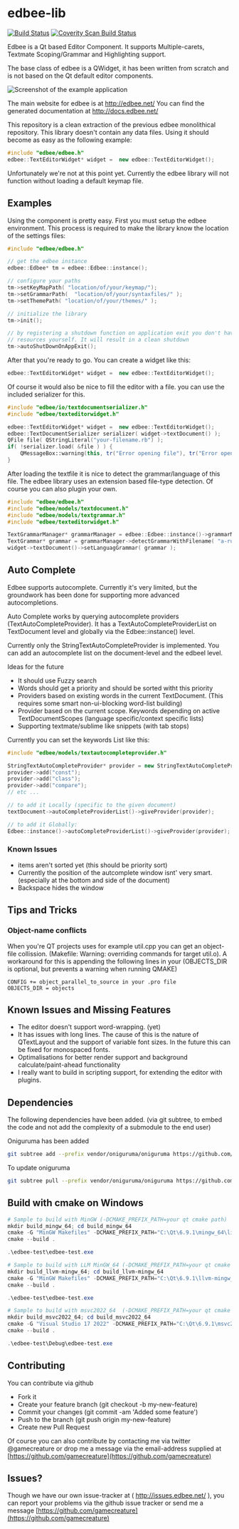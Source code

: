 edbee-lib
=========
[![Build Status](https://travis-ci.org/edbee/edbee-lib.svg?branch=master)](https://travis-ci.org/edbee/edbee-lib)
[![Coverity Scan Build Status](https://scan.coverity.com/projects/13025/badge.svg)](https://scan.coverity.com/projects/edbee-edbee-lib)

Edbee is a Qt based Editor Component.
It supports Multiple-carets, Textmate Scoping/Grammar and Highlighting support.

The base class of edbee is a QWidget, it has been written from scratch and is not based on the Qt default editor components.

![Screenshot of the example application](http://edbee.net/images/screenshot1.png)

The main website for edbee is at http://edbee.net/
You can find the generated documentation at http://docs.edbee.net/

This repository is a clean extraction of the previous edbee monolithical repository.
This library doesn't contain any data files. Using it should become as easy as the following example:

```C++
#include "edbee/edbee.h"
edbee::TextEditorWidget* widget =  new edbee::TextEditorWidget();
```

Unfortunately we're not at this point yet. Currently the edbee library will not function without loading a default keymap file.


Examples
--------

Using the component is pretty easy. First you must setup the edbee environment.
This process is required to make the library know the location of the settings
files:

```C++
#include "edbee/edbee.h"

// get the edbee instance
edbee::Edbee* tm = edbee::Edbee::instance();

// configure your paths
tm->setKeyMapPath( "location/of/your/keymap/");
tm->setGrammarPath(  "location/of/your/syntaxfiles/" );
tm->setThemePath( "location/of/your/themes/" );

// initialize the library
tm->init();

// by registering a shutdown function on application exit you don't have to destroy the edbee
// resources yourself. It will result in a clean shutdown
tm->autoShutDownOnAppExit();
```



After that you're ready to go.
You can create a widget like this:

```C++
edbee::TextEditorWidget* widget =  new edbee::TextEditorWidget();
```

Of course it would also be nice to fill the editor with a file. you can use the included serializer for this.

```C++
#include "edbee/io/textdocumentserializer.h"
#include "edbee/texteditorwidget.h"

edbee::TextEditorWidget* widget =  new edbee::TextEditorWidget();
edbee::TextDocumentSerializer serializer( widget->textDocument() );
QFile file( QStringLiteral("your-filename.rb") );
if( !serializer.load( &file ) ) {
    QMessageBox::warning(this, tr("Error opening file"), tr("Error opening file!\n%1").arg(serializer.errorString()) );
}

```

After loading the textfile it is nice to detect the grammar/language of this file.
The edbee library uses an extension based file-type detection. Of course you can also plugin your own.

```C++
#include "edbee/edbee.h"
#include "edbee/models/textdocument.h"
#include "edbee/models/textgrammar.h"
#include "edbee/texteditorwidget.h"

TextGrammarManager* grammarManager = edbee::Edbee::instance()->grammarManager();
TextGrammar* grammar = grammarManager->detectGrammarWithFilename( "a-ruby-file.rb" );
widget->textDocument()->setLanguagGrammar( grammar );
```

Auto Complete
-------------

Edbee supports autocomplete. Currently it's very limited, but the groundwork has been done for supporting more advanced autocompletions.

Auto Complete works by querying autocomplete providers (TextAutoCompleteProvider).  It has a TextAutoCompleteProviderList on TextDocument level and globally via the Edbee::instance() level.

Currently only the StringTextAutoCompleteProvider is implemented. You can add an autocomplete list on the document-level and the edbeel level.

Ideas for the future
- It should use Fuzzy search
- Words should get a priority and should be sorted witht this priority
- Providers based on existing words in the current TextDocument. (This requires some smart non-ui-blocking word-list building)
- Provider based on the current scope. Keywords depending on active TextDocumentScopes (language specific/context specific lists)
- Supporting textmate/sublime like snippets (with tab stops)

Currently you can set the keywords List like this:

```c++
#include "edbee/models/textautocompleteprovider.h"

StringTextAutoCompleteProvider* provider = new StringTextAutoCompleteProvider();
provider->add("const");
provider->add("class");
provider->add("compare");
// etc ...

// to add it Locally (specific to the given document)
textDocument->autoCompleteProviderList()->giveProvider(provider);

// to add it Globally:
Edbee::instance()->autoCompleteProviderList()->giveProvider(provider);
```




### Known Issues

- items aren't sorted yet (this should be priority sort)
- Currently the position of the autcomplete window isnt' very smart. (especially at the bottom and side of the document)
- Backspace hides the window





Tips and Tricks
----------------

### Object-name conflicts

When you're QT projects uses for example util.cpp you can get an object-file collission. (Makefile: Warning: overriding commands for target util.o). A workaround for this is appending the following lines in your
(OBJECTS_DIR is optional, but prevents a warning when running QMAKE)

```
CONFIG += object_parallel_to_source in your .pro file
OBJECTS_DIR = objects
```


Known Issues and Missing Features
---------------------------------

* The editor doesn't support word-wrapping. (yet)
* It has issues with long lines. The cause of this is the nature of QTextLayout and the support of variable font sizes. In the future this can be fixed for monospaced fonts.
* Optimalisations for better render support and background calculate/paint-ahead functionality
* I really want to build in scripting support, for extending the editor with plugins.

Dependencies
------------

The following dependencies have been added.
(via git subtree, to embed the code and not add the complexity of a submodule to the end user)

Oniguruma has been added

```sh
git subtree add --prefix vendor/oniguruma/oniguruma https://github.com/kkos/oniguruma master --squash
```

To update oniguruma

```sh
git subtree pull --prefix vendor/oniguruma/oniguruma https://github.com/kkos/oniguruma master --squash
```

Build with cmake on Windows
---------------------------

```powershell
# Sample to build with MinGW (-DCMAKE_PREFIX_PATH=your qt cmake path)
mkdir build_mingw_64; cd build_mingw_64
cmake -G "MinGW Makefiles" -DCMAKE_PREFIX_PATH="C:\Qt\6.9.1\mingw_64\lib\cmake\"  ..
cmake --build .

.\edbee-test\edbee-test.exe
```

```powershell
# Sample to build with LLM MinGW_64 (-DCMAKE_PREFIX_PATH=your qt cmake path)
mkdir build_llvm-mingw_64; cd build_llvm-mingw_64
cmake -G "MinGW Makefiles" -DCMAKE_PREFIX_PATH="C:\Qt\6.9.1\llvm-mingw_64\lib\cmake\"  ..
cmake --build .

.\edbee-test\edbee-test.exe
```

```powershell
# Sample to build with msvc2022_64  (-DCMAKE_PREFIX_PATH=your qt cmake path)
mkdir build_msvc2022_64; cd build_msvc2022_64
cmake -G "Visual Studio 17 2022" -DCMAKE_PREFIX_PATH="C:\Qt\6.9.1\msvc2022_64\lib\cmake\"  ..
cmake --build .

.\edbee-test\Debug\edbee-test.exe
```


Contributing
------------

You can contribute via github
- Fork it
- Create your feature branch (git checkout -b my-new-feature)
- Commit your changes (git commit -am 'Added some feature')
- Push to the branch (git push origin my-new-feature)
- Create new Pull Request

Of course you can also contribute by contacting me via twitter @gamecreature or drop me a message
via the email-address supplied at [https://github.com/gamecreature](https://github.com/gamecreature)

Issues?
-------

Though we have our own issue-tracker at ( http://issues.edbee.net/ ), you can report your problems
via the github issue tracker or send me a message [https://github.com/gamecreature](https://github.com/gamecreature)




